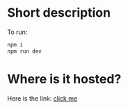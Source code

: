 # Short description

To run:
```bash
npm i
npm run dev
```

# Where is it hosted?

Here is the link: [click me](https://theguy.dev)